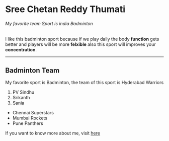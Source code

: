 # Sree Chetan Reddy Thumati
###### My favorite team Sport is india Badminton
I like this badminton sport because if we play daily the body **function** gets better and players will be more **felxible** also this sport will improves your **concentration**.

---
## Badminton Team
My favorite sport is Badminton, the team of this sport is Hyderabad Warriors
1. PV Sindhu
2. Srikanth
3. Sania
- Chennai Superstars
- Mumbai Rockets
- Pune Panthers

If you want to know more about me, visit [here](/AboutMe.md)
